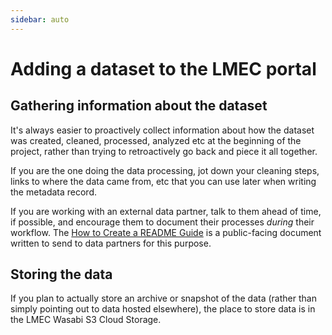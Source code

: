 ```yaml
---
sidebar: auto
---
```


# Adding a dataset to the LMEC portal 


## Gathering information about the dataset

It's always easier to proactively collect information about how the dataset was created, cleaned, processed, analyzed etc at the beginning of the project, rather than trying to retroactively go back and piece it all together.

If you are the one doing the data processing, jot down your cleaning steps, links to where the data came from, etc that you can use later when writing the metadata record.

If you are working with an external data partner, talk to them ahead of time, if possible, and encourage them to document their processes *during* their workflow. The [How to Create a README Guide](../guides/readme-instructions.html) is a public-facing document written to send to data partners for this purpose. 

## Storing the data

If you plan to actually store an archive or snapshot of the data (rather than simply pointing out to data hosted elsewhere), the place to store data is in the LMEC Wasabi S3 Cloud Storage. 
